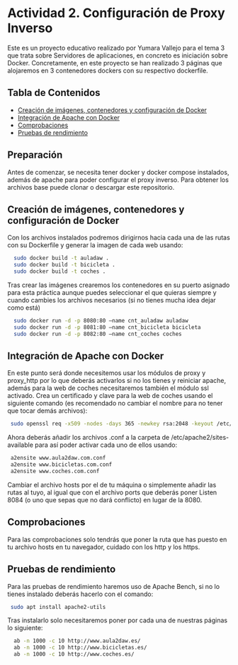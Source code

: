 # Actividad 2. Configuración de Proxy Inverso

Este es un proyecto educativo realizado por Yumara Vallejo para el tema 3 que trata sobre Servidores de aplicaciones, en concreto es iniciación sobre Docker. Concretamente, en este proyecto se han realizado 3 páginas que alojaremos en 3 contenedores dockers con su respectivo dockerfile.

## Tabla de Contenidos

- [Creación de imágenes, contenedores y configuración de Docker](#docker)
- [Integración de Apache con Docker](#apache_docker)
- [Comprobaciones](#comprobaciones)
- [Pruebas de rendimiento](#pruebas_de_rendimiento)

## Preparación
Antes de comenzar, se necesita tener docker y docker compose instalados, además de apache para poder configurar el proxy inverso. Para obtener los archivos base puede clonar o descargar este repositorio.

## Creación de imágenes, contenedores y configuración de Docker
Con los archivos instalados podremos dirigirnos hacia cada una de las rutas con su Dockerfile y generar la imagen de cada web usando:
```bash
  sudo docker build -t auladaw .
  sudo docker build -t bicicleta .
  sudo docker build -t coches .
```
Tras crear las imágenes crearemos los contenedores en su puerto asignado para esta práctica aunque puedes seleccionar el que quieras siempre y cuando cambies los archivos necesarios (si no tienes mucha idea dejar como está)
```bash
  sudo docker run -d -p 8080:80 –name cnt_auladaw auladaw
  sudo docker run -d -p 8081:80 –name cnt_bicicleta bicicleta
  sudo docker run -d -p 8082:80 –name cnt_coches coches
```

## Integración de Apache con Docker
En este punto será donde necesitemos usar los módulos de proxy y proxy_http por lo que deberás activarlos si no los tienes y reiniciar apache, además para la web de coches necesitaremos también el módulo ssl activado. Crea un certificado y clave para la web de coches usando el siguiente comando (es recomendado no cambiar el nombre para no tener que tocar demás archivos):
```bash
 sudo openssl req -x509 -nodes -days 365 -newkey rsa:2048 -keyout /etc/ssl/private/cocheses-selfsigned.key -out etc/ssl/certs/cocheses-selfsigned.crt
```
Ahora deberás añadir los archivos .conf a la carpeta de /etc/apache2/sites-available para así poder activar cada uno de ellos usando:
```bash
 a2ensite www.aula2daw.com.conf
 a2ensite www.bicicletas.com.conf
 a2ensite www.coches.com.conf
```
Cambiar el archivo hosts por el de tu máquina o simplemente añadir las rutas al tuyo, al igual que con el archivo ports que deberás poner Listen 8084 (o uno que sepas que no dará conflicto) en lugar de la 8080.

## Comprobaciones
Para las comprobaciones solo tendrás que poner la ruta que has puesto en tu archivo hosts en tu navegador, cuidado con los http y los https.

## Pruebas de rendimiento
Para las pruebas de rendimiento haremos uso de Apache Bench, si no lo tienes instalado deberás hacerlo con el comando:
```bash
 sudo apt install apache2-utils 
```
Tras instalarlo solo necesitaremos poner por cada una de nuestras páginas lo siguiente:
```bash
  ab -n 1000 -c 10 http://www.aula2daw.es/
  ab -n 1000 -c 10 http://www.bicicletas.es/
  ab -n 1000 -c 10 http://www.coches.es/
```
